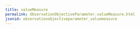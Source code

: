 ```yaml
---
title: valueMeasure
permalink: ObservationObjectiveParameter.valueMeasure.html
jsonid: observationobjectiveparameter_valuemeasure
---
```

